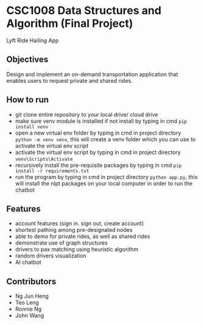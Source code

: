 # CSC1008 Data Structures and Algorithm (Final Project)
Lyft Ride Hailing App

## Objectives
Design and implement an on-demand transportation application that enables users to request private and shared rides.

## How to run
- git clone entire repository to your local drive/ cloud drive
- make sure venv module is installed if not install by typing in cmd ```pip install venv```
- open a new virtual env folder by typing in cmd in project directory ```python -m venv venv```, this will create a venv folder which you can use to activate the virtual env script
- activate the virtual env script by typing in cmd in project directory ```venv\Scripts\Activate```
- recursively install the pre-requisite packages by typing in cmd ```pip install -r requirements.txt```
- run the program by typing in cmd in project directory ```python app.py```, this will install the nlpt packages on your local computer in order to run the chatbot

## Features
- account features (sign in. sign out, create account)
- shortest pathing among pre-designated nodes
- able to demo for private rides, as well as shared rides
- demonstrate use of graph structures
- drivers to pax matching using heuristic algorithm
- random drivers visualization
- AI chatbot

## Contributors
- Ng Jun Heng
- Teo Leng
- Ronnie Ng
- John Wang